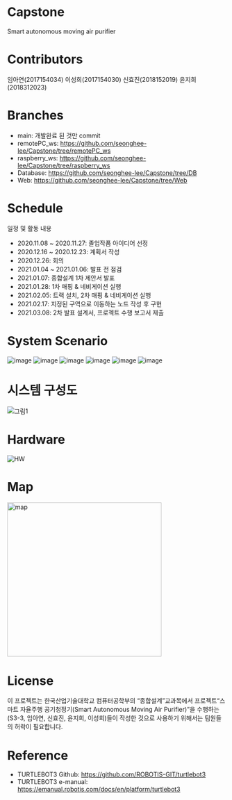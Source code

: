 # Capstone
Smart autonomous moving air purifier

# Contributors
임아연(2017154034)
이성희(2017154030)
신효진(2018152019)
윤지희(2018312023)

# Branches
- main: 개발완료 된 것만 commit
- remotePC_ws: https://github.com/seonghee-lee/Capstone/tree/remotePC_ws
- raspberry_ws: https://github.com/seonghee-lee/Capstone/tree/raspberry_ws
- Database: https://github.com/seonghee-lee/Capstone/tree/DB
- Web: https://github.com/seonghee-lee/Capstone/tree/Web

# Schedule
일정 및 활동 내용
- 2020.11.08 ~ 2020.11.27: 졸업작품 아이디어 선정
- 2020.12.16 ~ 2020.12.23: 계획서 작성
- 2020.12.26: 회의
- 2021.01.04 ~ 2021.01.06: 발표 전 점검
- 2021.01.07: 종합설계 1차 제안서 발표
- 2021.01.28: 1차 매핑 & 네비게이션 실행
- 2021.02.05: 트랙 설치, 2차 매핑 & 네비게이션 실행
- 2021.02.17: 지정된 구역으로 이동하는 노드 작성 후 구현
- 2021.03.08: 2차 발표 설계서, 프로젝트 수행 보고서 제출


# System Scenario
![image](https://user-images.githubusercontent.com/74324866/123063076-0dd92300-d448-11eb-83b4-033a072a2d5e.png)
![image](https://user-images.githubusercontent.com/74324866/123063101-16315e00-d448-11eb-9e9e-4b1ae749cbea.png)
![image](https://user-images.githubusercontent.com/74324866/123063397-542e8200-d448-11eb-8eab-8ec03b3ee6a2.png)
![image](https://user-images.githubusercontent.com/74324866/123063212-29442e00-d448-11eb-8b4a-687ef40e908c.png)
![image](https://user-images.githubusercontent.com/74324866/123063230-2e08e200-d448-11eb-9c84-ebcf082c6393.png)
![image](https://user-images.githubusercontent.com/74324866/123063275-37924a00-d448-11eb-8306-0fa3b2ef4b40.png)

# 시스템 구성도
![그림1](https://user-images.githubusercontent.com/74324866/123063887-c1421780-d448-11eb-9c23-baa9f1f4f439.png)

# Hardware
![HW](https://user-images.githubusercontent.com/74324866/112432150-cfb65f80-8d83-11eb-83c8-93d56ab1d572.png)

# Map
<img width="355" alt="map" src="https://user-images.githubusercontent.com/74324866/123063970-d454e780-d448-11eb-9a47-53b7989a6270.png">

# License
이 프로젝트는 한국산업기술대학교 컴퓨터공학부의 “종합설계”교과목에서 프로젝트“스마트 자율주행 공기청정기(Smart Autonomous Moving Air Purifier)”을 수행하는  
(S3-3, 임아연, 신효진, 윤지희, 이성희)들이 작성한 것으로 사용하기 위해서는 팀원들의 허락이 필요합니다.

# Reference

- TURTLEBOT3 Github: https://github.com/ROBOTIS-GIT/turtlebot3
- TURTLEBOT3 e-manual: https://emanual.robotis.com/docs/en/platform/turtlebot3
